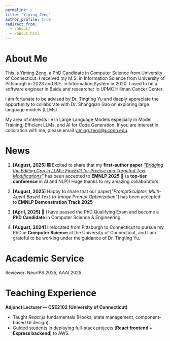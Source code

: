```yaml
---
permalink: /
title: "Yiming Zeng"
author_profile: true
redirect_from: 
  - /about/
  - /about.html
---
```

About Me
======
This is Yiming Zeng, a PhD Candidate in Computer Science from University of Connecticut. I received my M.S. in Information Science from University of Pittsburgh in 2023 and B.E. in Information System in 2020. I used to be a software engineer in Baidu and researcher in UPMC Hillman Cancer Center. 

I am fortunate to be advised by Dr. Tingting Yu and deeply appreciate the opportunity to collaborate with Dr. Shangqian Gao on exploring large language models (LLMs).

My area of interests lie in Large Language Models especially in Model Training, Efficient LLMs, and AI for Code Generation. If you are interest in colloration with me, please email yiming.zeng@uconn.edu.


# News
1. **[August, 2025]** 🎆 Excited to share that my **first-author paper** [*"Bridging the Editing Gap in LLMs: FineEdit for Precise and Targeted Text Modifications"*](https://arxiv.org/abs/2502.13358) has been accepted to **EMNLP 2025** 🎉 (a **top-tier conference** in AI and NLP)! Huge thanks to my amazing collaborators.  

2. **[August, 2025]** Happy to share that our paper[*"PromptSculptor: Multi-Agent Based Text-to-Image Prompt Optimization"*] has been accepted to **EMNLP Demonstration Track 2025**

3. **[April, 2025]** 🎉 I have passed the PhD Qualifying Exam and become a **PhD Candidate** in Computer Science & Engineering.

4. **[August, 2024]** I relocated from Pittsburgh to Connecticut to pursue my PhD in **Computer Science** at the University of Connecticut, and I am grateful to be working under the guidance of Dr. Tingting Yu.



Academic Service
======
Reviewer: NeurIPS 2025, AAAI 2025


Teaching Experience
======
**Adjunct Lecturer — CSE2102 (University of Connecticut)**  
- Taught *React.js* fundamentals (Hooks, state management, component-based UI design).  
- Guided students in deploying full-stack projects (**React frontend + Express backend**) to AWS.  